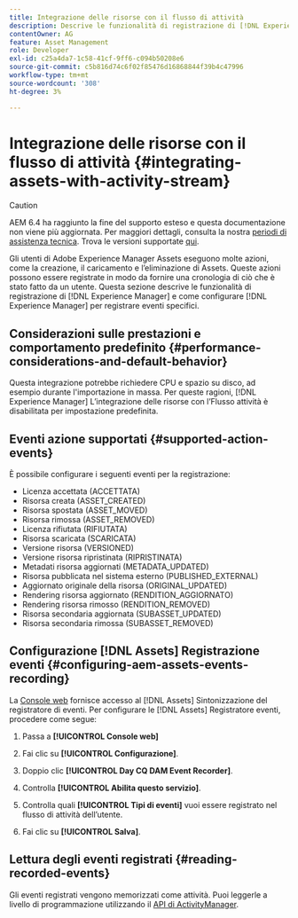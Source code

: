 ```yaml
---
title: Integrazione delle risorse con il flusso di attività
description: Descrive le funzionalità di registrazione di [!DNL Experience Manager] e come configurare [!DNL Experience Manager] per registrare eventi specifici.
contentOwner: AG
feature: Asset Management
role: Developer
exl-id: c25a4da7-1c58-41cf-9ff6-c094b50208e6
source-git-commit: c5b816d74c6f02f85476d16868844f39b4c47996
workflow-type: tm+mt
source-wordcount: '308'
ht-degree: 3%

---
```


# Integrazione delle risorse con il flusso di attività {#integrating-assets-with-activity-stream}

>[!CAUTION]
>
>AEM 6.4 ha raggiunto la fine del supporto esteso e questa documentazione non viene più aggiornata. Per maggiori dettagli, consulta la nostra [periodi di assistenza tecnica](https://helpx.adobe.com/it/support/programs/eol-matrix.html). Trova le versioni supportate [qui](https://experienceleague.adobe.com/docs/).

Gli utenti di Adobe Experience Manager Assets eseguono molte azioni, come la creazione, il caricamento e l’eliminazione di Assets. Queste azioni possono essere registrate in modo da fornire una cronologia di ciò che è stato fatto da un utente. Questa sezione descrive le funzionalità di registrazione di [!DNL Experience Manager] e come configurare [!DNL Experience Manager] per registrare eventi specifici.

## Considerazioni sulle prestazioni e comportamento predefinito {#performance-considerations-and-default-behavior}

Questa integrazione potrebbe richiedere CPU e spazio su disco, ad esempio durante l&#39;importazione in massa. Per queste ragioni, [!DNL Experience Manager] L’integrazione delle risorse con l’Flusso attività è disabilitata per impostazione predefinita.

## Eventi azione supportati {#supported-action-events}

È possibile configurare i seguenti eventi per la registrazione:

* Licenza accettata (ACCETTATA)
* Risorsa creata (ASSET_CREATED)
* Risorsa spostata (ASSET_MOVED)
* Risorsa rimossa (ASSET_REMOVED)
* Licenza rifiutata (RIFIUTATA)
* Risorsa scaricata (SCARICATA)
* Versione risorsa (VERSIONED)
* Versione risorsa ripristinata (RIPRISTINATA)
* Metadati risorsa aggiornati (METADATA_UPDATED)
* Risorsa pubblicata nel sistema esterno (PUBLISHED_EXTERNAL)
* Aggiornato originale della risorsa (ORIGINAL_UPDATED)
* Rendering risorsa aggiornato (RENDITION_AGGIORNATO)
* Rendering risorsa rimosso (RENDITION_REMOVED)
* Risorsa secondaria aggiornata (SUBASSET_UPDATED)
* Risorsa secondaria rimossa (SUBASSET_REMOVED)

## Configurazione [!DNL Assets] Registrazione eventi {#configuring-aem-assets-events-recording}

La [Console web](/help/sites-deploying/configuring-osgi.md) fornisce accesso al [!DNL Assets] Sintonizzazione del registratore di eventi. Per configurare le [!DNL Assets] Registratore eventi, procedere come segue:

1. Passa a **[!UICONTROL Console web]**

1. Fai clic su **[!UICONTROL Configurazione]**.

1. Doppio clic **[!UICONTROL Day CQ DAM Event Recorder]**.

1. Controlla **[!UICONTROL Abilita questo servizio]**.

1. Controlla quali **[!UICONTROL Tipi di eventi]** vuoi essere registrato nel flusso di attività dell’utente.

1. Fai clic su **[!UICONTROL Salva]**.

## Lettura degli eventi registrati {#reading-recorded-events}

Gli eventi registrati vengono memorizzati come attività. Puoi leggerle a livello di programmazione utilizzando il [API di ActivityManager](https://helpx.adobe.com/experience-manager/6-4/sites/developing/using/reference-materials/javadoc/com/adobe/granite/activitystreams/ActivityManager.html).
